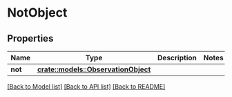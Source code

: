 # NotObject

## Properties

Name | Type | Description | Notes
------------ | ------------- | ------------- | -------------
**not** | [**crate::models::ObservationObject**](ObservationObject.md) |  | 

[[Back to Model list]](../README.md#documentation-for-models) [[Back to API list]](../README.md#documentation-for-api-endpoints) [[Back to README]](../README.md)


